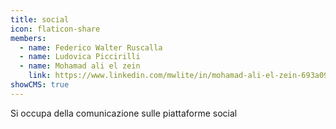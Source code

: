 ```yaml
---
title: social
icon: flaticon-share
members:
  - name: Federico Walter Ruscalla
  - name: Ludovica Piccirilli
  - name: Mohamad ali el zein
    link: https://www.linkedin.com/mwlite/in/mohamad-ali-el-zein-693a091a3
showCMS: true
---
```


Si occupa della comunicazione sulle piattaforme social
